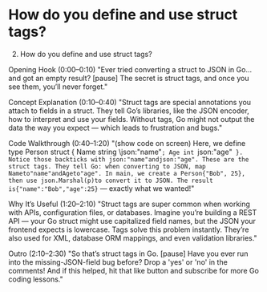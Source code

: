 # How do you define and use struct tags?

2. How do you define and use struct tags?

Opening Hook (0:00–0:10)
"Ever tried converting a struct to JSON in Go… and got an empty result? [pause] The secret is struct tags, and once you see them, you’ll never forget."

Concept Explanation (0:10–0:40)
"Struct tags are special annotations you attach to fields in a struct. They tell Go’s libraries, like the JSON encoder, how to interpret and use your fields. Without tags, Go might not output the data the way you expect — which leads to frustration and bugs."

Code Walkthrough (0:40–1:20)
"(show code on screen)
Here, we define type Person struct { Name string \json:"name"`; Age int `json:"age"` }. Notice those backticks with json:"name"andjson:"age". These are the struct tags. They tell Go: when converting to JSON, map Nameto"name"andAgeto"age". In main, we create a Person{"Bob", 25}, then use json.Marshal(p)to convert it to JSON. The result is{"name":"Bob","age":25}` — exactly what we wanted!"

Why It’s Useful (1:20–2:10)
"Struct tags are super common when working with APIs, configuration files, or databases. Imagine you’re building a REST API — your Go struct might use capitalized field names, but the JSON your frontend expects is lowercase. Tags solve this problem instantly. They’re also used for XML, database ORM mappings, and even validation libraries."

Outro (2:10–2:30)
"So that’s struct tags in Go. [pause] Have you ever run into the missing-JSON-field bug before? Drop a 'yes' or 'no' in the comments! And if this helped, hit that like button and subscribe for more Go coding lessons."